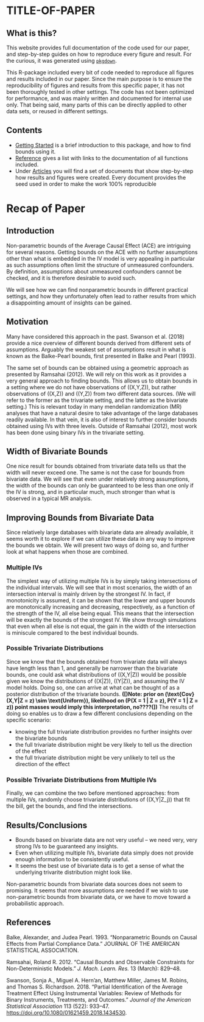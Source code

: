 
# TITLE-OF-PAPER

## What is this?

This website provides full documentation of the code used for our paper,
and step-by-step guides on how to reproduce every figure and result. For
the curious, it was generated using
[`pkgdown`](https://pkgdown.r-lib.org).

This R-package included every bit of code needed to reproduce all
figures and results included in our paper. Since the main purpose is to
ensure the reproducibility of figures and results from this specific
paper, it has not been thoroughly tested in other settings. The code has
not been optimized for performance, and was mainly written and
documented for internal use only. That being said, many parts of this
can be directly applied to other data sets, or reused in different
settings.

## Contents

  - [Getting Started](articles/ACEBounds.html) is a brief introduction
    to this package, and how to find bounds using it.
  - [Reference](reference/index.html) gives a list with links to the
    documentation of all functions included.
  - Under [Articles](articles/index.html) you will find a set of
    documents that show step-by-step how results and figures were
    created. Every document provides the seed used in order to make the
    work 100% reproducible

# Recap of Paper

## Introduction

Non-parametric bounds of the Average Causal Effect (ACE) are intriguing
for several reasons. Getting bounds on the ACE with no further
assumptions other than what is embedded in the IV model is very
appealing in particular as such assumptions often limit the structure of
unmeasured confounders. By definition, assumptions about unmeasured
confounders cannot be checked, and it is therefore desirable to avoid
such.

We will see how we can find nonparametric bounds in different practical
settings, and how they unfortunately often lead to rather results from
which a disappointing amount of insights can be gained.

## Motivation

Many have considered this approach in the past. Swanson et al. (2018)
provide a nice overview of different bounds derived from different sets
of assumptions. Arguably the weakest set of assumptions result in what
is known as the Balke-Pearl bounds, first presented in Balke and Pearl
(1993).

The same set of bounds can be obtained using a geometric approach as
presented by Ramsahai (2012). We will rely on this work as it provides a
very general approach to finding bounds. This allows us to obtain bounds
in a setting where we do not have observations of \((X,Y,Z)\), but
rather observations of \((X,Z)\) and \((Y,Z)\) from two different data
sources. (We will refer to the former as the trivariate setting, and the
latter as the bivariate setting.) This is relevant today in many
mendelian randomization (MR) analyses that have a natural desire to take
advantage of the large databases readily available. In that vein, it is
also of interest to further consider bounds obtained using IVs with
three levels. Outside of Ramsahai (2012), most work has been done using
binary IVs in the trivariate setting.

## Width of Bivariate Bounds

One nice result for bounds obtained from trivariate data tells us that
the width will never exceed one. The same is not the case for bounds
from bivariate data. We will see that even under relatively strong
assumptions, the width of the bounds can only be guaranteed to be less
than one only if the IV is strong, and in particular much, much stronger
than what is observed in a typical MR analysis.

## Improving Bounds from Bivariate Data

Since relatively large databases with bivariate data are already
available, it seems worth it to explore if we can utilize these data in
any way to improve the bounds we obtain. We will present two ways of
doing so, and further look at what happens when those are combined.

### Multiple IVs

The simplest way of utilizing multiple IVs is by simply taking
intersections of the individual intervals. We will see that in most
scenarios, the width of an intersection interval is mainly driven by the
strongest IV. In fact, if monotonicity is assumed, it can be shown that
the lower and upper bounds are monotonically increasing and decreasing,
respectively, as a function of the strength of the IV, all else being
equal. This means that the intersection will be exactly the bounds of
the strongest IV. We show through simulations that even when all else is
not equal, the gain in the width of the intersection is miniscule
compared to the best individual bounds.

### Possible Trivariate Distributions

Since we know that the bounds obtained from trivariate data will always
have length less than 1, and generally be narrower than the bivariate
bounds, one could ask what distributions of \((X,Y|Z)\) would be
possible given we know the distributions of \((X|Z)\), \((Y|Z)\), and
assuming the IV model holds. Doing so, one can arrive at what can be
thought of as a posterior distribution of the trivariate bounds.
**\([\)Note: prior on \(\text{Cov}(X,Y|Z = z) \sim \text{Uniform}\),
likelihood on \(P(X = 1 | Z = z), P(Y = 1 | Z = z)\) point masses would
imply this interpretation, no????\(]\)** The results of doing so enables
us to draw a few different conclusions depending on the specific
scenario:

  - knowing the full trivariate distribution provides no further
    insights over the bivariate bounds
  - the full trivariate distribution might be very likely to tell us the
    direction of the effect
  - the full trivariate distribution might be very unlikely to tell us
    the direction of the effect

### Possible Trivariate Distributions from Multiple IVs

Finally, we can combine the two before mentioned approaches: from
multiple IVs, randomly choose trivariate distributions of \((X,Y|Z_j)\)
that fit the bill, get the bounds, and find the intersections.

## Results/Conclusions

  - Bounds based on bivariate data are not very useful – we need very,
    very strong IVs to be guaranteed any insights.
  - Even when utilizing multiple IVs, bivariate data simply does not
    provide enough information to be consistently useful.
  - It seems the best use of bivariate data is to get a sense of what
    the underlying trivarite distribution might look like.

Non-parametric bounds from bivariate data sources does not seem to
promising. It seems that more assumptions are needed if we wish to use
non-parametric bounds from bivariate data, or we have to move toward a
probabilistic approach.

## References

<div id="refs" class="references">

<div id="ref-balke_nonparametric_1993">

Balke, Alexander, and Judea Pearl. 1993. “Nonparametric Bounds on Causal
Effects from Partial Compliance Data.” JOURNAL OF THE AMERICAN
STATISTICAL ASSOCIATION.

</div>

<div id="ref-ramsahai_causal_2012">

Ramsahai, Roland R. 2012. “Causal Bounds and Observable Constraints for
Non-Deterministic Models.” *J. Mach. Learn. Res.* 13 (March): 829–48.

</div>

<div id="ref-swanson_partial_2018">

Swanson, Sonja A., Miguel A. Hern’an, Matthew Miller, James M. Robins,
and Thomas S. Richardson. 2018. “Partial Identification of the Average
Treatment Effect Using Instrumental Variables: Review of Methods for
Binary Instruments, Treatments, and Outcomes.” *Journal of the American
Statistical Association* 113 (522): 933–47.
<https://doi.org/10.1080/01621459.2018.1434530>.

</div>

</div>
